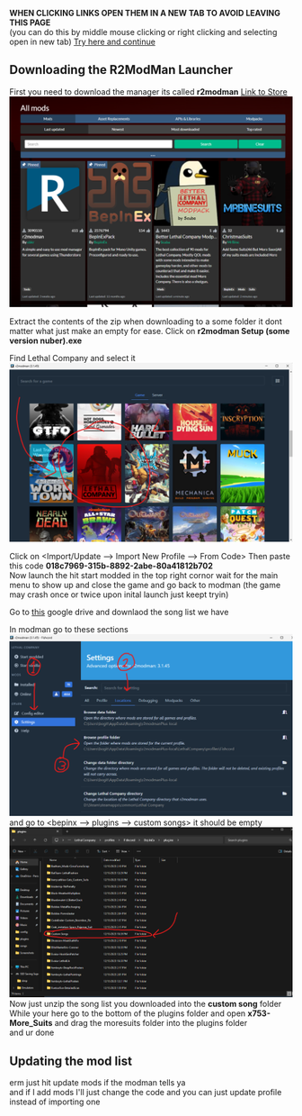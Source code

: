 **WHEN CLICKING LINKS OPEN THEM IN A NEW TAB TO AVOID LEAVING THIS PAGE**  
(you can do this by middle mouse clicking or right clicking and selecting open in new tab)
[Try here and continue](https://www.youtube.com/watch?v=dDzACwItLoY)  
  
Downloading the R2ModMan Launcher
---
First you need to download the manager its called **r2modman**
[Link to Store](https://thunderstore.io/c/lethal-company/)
![r2modman](Photos/LehtlaModLauncherGuide/image_2023-12-15_115855611.png)  

Extract the contents of the zip when downloading to a some folder it dont matter what just make an empty for ease.
Click on **r2modman Setup (some version nuber).exe**  

Find Lethal Company and select it
![r2modman_Letghal](Photos/LehtlaModLauncherGuide/image_2023-12-15_121202374.png)  

Click on <Import/Update --> Import New Profile --> From Code>
Then paste this code **018c7969-315b-8892-2abe-80a41812b702**  
Now launch the hit start modded in the top right cornor wait for the main menu to show up and close the game and go back to modman (the game may crash once or twice upon inital launch just keept tryin) 
  
Go to [this](https://drive.google.com/drive/folders/1RBKf-UG_68ISVJft_lltWjYvhtQ4brZO?usp=drive_link) google drive and downlaod the song list we have  

In modman go to these sections  
![steps](Photos/LehtlaModLauncherGuide/github.png)  
and go to <bepinx --> plugins --> custom songs> it should be empty  
![steps](Photos/LehtlaModLauncherGuide/frickyou.png)
Now just unzip the song list you downloaded into the **custom song** folder  
While your here go to the bottom of the plugins folder and open **x753-More_Suits** and drag the moresuits folder into the plugins folder  
and ur done

Updating the mod list
---
erm just hit update mods if the modman tells ya  
and if I add mods I'll just change the code and you can just update profile instead of importing one
